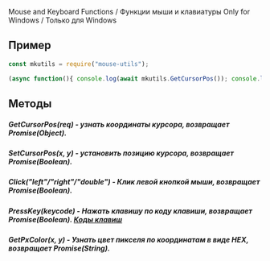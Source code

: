 Mouse and Keyboard Functions / Функции мыши и клавиатуры
Only for Windows / Только для Windows

## Пример
```js
const mkutils = require("mouse-utils");

(async function(){ console.log(await mkutils.GetCursorPos()); console.log(await mkutils.SetCursorPos(400, 500)); })();
```
## Методы
##### **GetCursorPos(req)** - узнать координаты курсора, возвращает Promise(Object).
##### **SetCursorPos(x, y)** - установить позицию курсора, возвращает Promise(Boolean).
##### **Click("left"/"right"/"double")** - Клик левой кнопкой мыши, возвращает Promise(Boolean).
##### **PressKey(keycode)** - Нажать клавишу по коду клавиши, возвращает Promise(Boolean). [Коды клавиш](https://keycode.inicar.info/KeyCode/1_KeyCode.php)
##### **GetPxColor(x, y)** - Узнать цвет пикселя по координатам в виде HEX, возвращает Promise(String).
